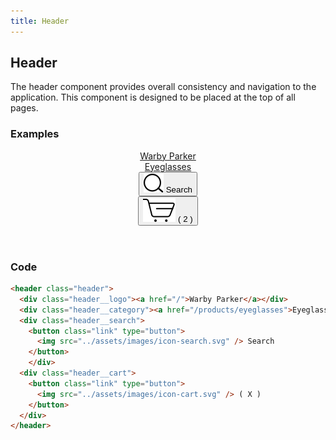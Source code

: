 ```yaml
---
title: Header
---
```

## Header
The header component provides overall consistency and navigation to the application.
This component is designed to be placed at the top of all pages.

### Examples
<div class="library__example">
  <header class="header">
    <div class="header__logo"><a href="/">Warby Parker</a></div>
    <div class="header__category"><a href="/products/eyeglasses">Eyeglasses</a></div>
    <div class="header__search">
      <button class="link" type="button">
        <img src="../assets/images/icon-search.svg" /> Search
      </button>
      </div>
    <div class="header__cart">
      <button class="link" type="button">
        <img src="../assets/images/icon-cart.svg" /> ( 2 )
      </button>
    </div>
  </header>
</div>

### Code
```html
<header class="header">
  <div class="header__logo"><a href="/">Warby Parker</a></div>
  <div class="header__category"><a href="/products/eyeglasses">Eyeglasses</a></div>
  <div class="header__search">
    <button class="link" type="button">
      <img src="../assets/images/icon-search.svg" /> Search
    </button>
    </div>
  <div class="header__cart">
    <button class="link" type="button">
      <img src="../assets/images/icon-cart.svg" /> ( X )
    </button>
  </div>
</header>
```
